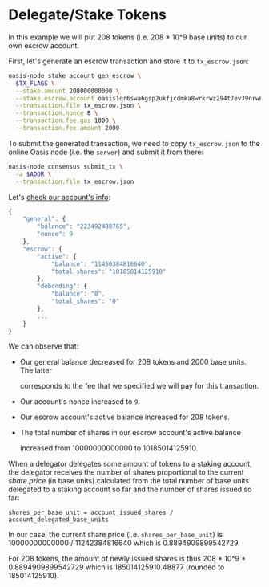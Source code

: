# Delegate/Stake Tokens

In this example we will put 208 tokens \(i.e. 208 \* 10^9 base units\) to our own escrow account.

First, let's generate an escrow transaction and store it to `tx_escrow.json`:

```bash
oasis-node stake account gen_escrow \
  $TX_FLAGS \
  --stake.amount 208000000000 \
  --stake.escrow.account oasis1qr6swa6gsp2ukfjcdmka8wrkrwz294t7ev39nrw6 \
  --transaction.file tx_escrow.json \
  --transaction.nonce 8 \
  --transaction.fee.gas 1000 \
  --transaction.fee.amount 2000
```

To submit the generated transaction, we need to copy `tx_escrow.json` to the online Oasis node \(i.e. the `server`\) and submit it from there:

```bash
oasis-node consensus submit_tx \
  -a $ADDR \
  --transaction.file tx_escrow.json
```

Let's [check our account's info](accounts/get-info.md):

```javascript
{
    "general": {
        "balance": "223492488765",
        "nonce": 9
    },
    "escrow": {
        "active": {
            "balance": "11450384816640",
            "total_shares": "10185014125910"
        },
        "debonding": {
            "balance": "0",
            "total_shares": "0"
        },
        ...
    }
}
```

We can observe that:

* Our general balance decreased for 208 tokens and 2000 base units. The latter

  corresponds to the fee that we specified we will pay for this transaction.

* Our account's nonce increased to `9`.
* Our escrow account's active balance increased for 208 tokens.
* The total number of shares in our escrow account's active balance

  increased from 10000000000000 to 10185014125910.

When a delegator delegates some amount of tokens to a staking account, the delegator receives the number of shares proportional to the current _share price_ \(in base units\) calculated from the total number of base units delegated to a staking account so far and the number of shares issued so far:

```text
shares_per_base_unit = account_issued_shares / account_delegated_base_units
```

In our case, the current share price \(i.e. `shares_per_base_unit`\) is 10000000000000 / 11242384816640 which is 0.8894909899542729.

For 208 tokens, the amount of newly issued shares is thus 208 \* 10^9 \* 0.8894909899542729 which is 185014125910.48877 \(rounded to 185014125910\).

